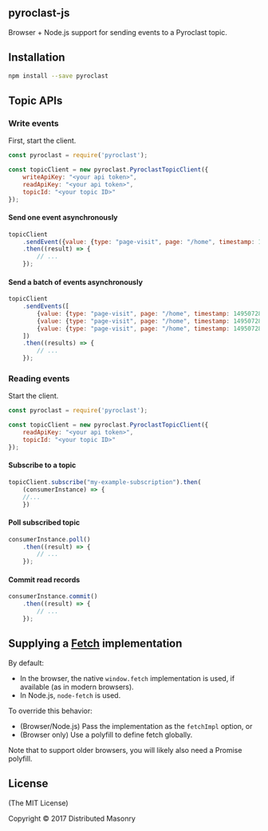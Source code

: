  ## pyroclast-js

Browser + Node.js support for sending events to a Pyroclast topic.

## Installation

```bash
npm install --save pyroclast
```

## Topic APIs

### Write events

First, start the client.

```javascript
const pyroclast = require('pyroclast');

const topicClient = new pyroclast.PyroclastTopicClient({
    writeApiKey: "<your api token>",
    readApiKey: "<your api token>",
    topicId: "<your topic ID>"
});
```

#### Send one event asynchronously

```javascript
topicClient
    .sendEvent({value: {type: "page-visit", page: "/home", timestamp: 1495072835000}})
    .then((result) => {
        // ...
    });
```

#### Send a batch of events asynchronously

```javascript
topicClient
    .sendEvents([
        {value: {type: "page-visit", page: "/home", timestamp: 1495072835000}},
        {value: {type: "page-visit", page: "/home", timestamp: 1495072836000}},
        {value: {type: "page-visit", page: "/home", timestamp: 1495072837000}}
    ])
    .then((results) => {
        // ...
    });
```

### Reading events

Start the client.

```javascript
const pyroclast = require('pyroclast');

const topicClient = new pyroclast.PyroclastTopicClient({
    readApiKey: "<your api token>",
    topicId: "<your topic ID>"
});
```

#### Subscribe to a topic

```javascript
topicClient.subscribe("my-example-subscription").then(
    (consumerInstance) => {
    //...
    })
```

#### Poll subscribed topic

```javascript
consumerInstance.poll()
    .then((result) => {
        // ...
    });
```

#### Commit read records

```javascript
consumerInstance.commit()
    .then((result) => {
        // ...
    });
```

## Supplying a [Fetch](https://fetch.spec.whatwg.org/) implementation

By default:
* In the browser, the native `window.fetch` implementation is used, if available (as in modern browsers).
* In Node.js, `node-fetch` is used.

To override this behavior:
* (Browser/Node.js) Pass the implementation as the `fetchImpl` option, or
* (Browser only) Use a polyfill to define fetch globally.

Note that to support older browsers, you will likely also need a Promise polyfill.

## License

(The MIT License)

Copyright © 2017 Distributed Masonry
